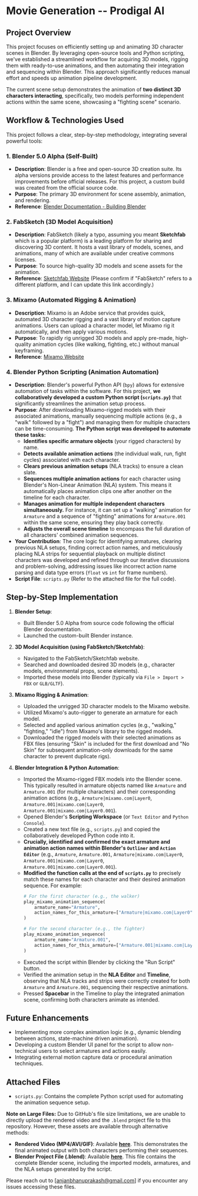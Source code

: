 # Movie Generation -- Prodigal AI

## Project Overview

This project focuses on efficiently setting up and animating 3D character scenes in Blender. By leveraging open-source tools and Python scripting, we've established a streamlined workflow for acquiring 3D models, rigging them with ready-to-use animations, and then automating their integration and sequencing within Blender. This approach significantly reduces manual effort and speeds up animation pipeline development.

The current scene setup demonstrates the animation of **two distinct 3D characters interacting**, specifically, two models performing independent actions within the same scene, showcasing a "fighting scene" scenario.

## Workflow & Technologies Used

This project follows a clear, step-by-step methodology, integrating several powerful tools:

### 1. Blender 5.0 Alpha (Self-Built)

* **Description**: Blender is a free and open-source 3D creation suite. Its alpha versions provide access to the latest features and performance improvements before official releases. For this project, a custom build was created from the official source code.
* **Purpose**: The primary 3D environment for scene assembly, animation, and rendering.
* **Reference**: [Blender Documentation - Building Blender](https://developer.blender.org/docs/)

### 2. FabSketch (3D Model Acquisition)

* **Description**: FabSketch (likely a typo, assuming you meant **Sketchfab** which is a popular platform) is a leading platform for sharing and discovering 3D content. It hosts a vast library of models, scenes, and animations, many of which are available under creative commons licenses.
* **Purpose**: To source high-quality 3D models and scene assets for the animation.
* **Reference**: [Sketchfab Website](https://sketchfab.com/) (Please confirm if "FabSketch" refers to a different platform, and I can update this link accordingly.)

### 3. Mixamo (Automated Rigging & Animation)

* **Description**: Mixamo is an Adobe service that provides quick, automated 3D character rigging and a vast library of motion capture animations. Users can upload a character model, let Mixamo rig it automatically, and then apply various motions.
* **Purpose**: To rapidly rig unrigged 3D models and apply pre-made, high-quality animation cycles (like walking, fighting, etc.) without manual keyframing.
* **Reference**: [Mixamo Website](https://www.mixamo.com/)

### 4. Blender Python Scripting (Animation Automation)

* **Description**: Blender's powerful Python API (`bpy`) allows for extensive automation of tasks within the software. For this project, **we collaboratively developed a custom Python script (`scripts.py`)** that significantly streamlines the animation setup process.
* **Purpose**: After downloading Mixamo-rigged models with their associated animations, manually sequencing multiple actions (e.g., a "walk" followed by a "fight") and managing them for multiple characters can be time-consuming. **The Python script was developed to automate these tasks:**
    * **Identifies specific armature objects** (your rigged characters) by name.
    * **Detects available animation actions** (the individual walk, run, fight cycles) associated with each character.
    * **Clears previous animation setups** (NLA tracks) to ensure a clean slate.
    * **Sequences multiple animation actions** for each character using Blender's Non-Linear Animation (NLA) system. This means it automatically places animation clips one after another on the timeline for each character.
    * **Manages animation for multiple independent characters simultaneously.** For instance, it can set up a "walking" animation for `Armature` and a sequence of "fighting" animations for `Armature.001` within the same scene, ensuring they play back correctly.
    * **Adjusts the overall scene timeline** to encompass the full duration of all characters' combined animation sequences.
* **Your Contribution**: The core logic for identifying armatures, clearing previous NLA setups, finding correct action names, and meticulously placing NLA strips for sequential playback on multiple distinct characters was developed and refined through our iterative discussions and problem-solving, addressing issues like incorrect action name parsing and data type errors (`float` vs `int` for frame numbers).
* **Script File**: `scripts.py` (Refer to the attached file for the full code).

## Step-by-Step Implementation

1.  **Blender Setup**:
    * Built Blender 5.0 Alpha from source code following the official Blender documentation.
    * Launched the custom-built Blender instance.

2.  **3D Model Acquisition (using FabSketch/Sketchfab)**:
    * Navigated to the FabSketch/Sketchfab website.
    * Searched and downloaded desired 3D models (e.g., character models, environmental props, scene elements).
    * Imported these models into Blender (typically via `File > Import > FBX` or `GLB/GLTF`).

3.  **Mixamo Rigging & Animation**:
    * Uploaded the unrigged 3D character models to the Mixamo website.
    * Utilized Mixamo's auto-rigger to generate an armature for each model.
    * Selected and applied various animation cycles (e.g., "walking," "fighting," "idle") from Mixamo's library to the rigged models.
    * Downloaded the rigged models with their selected animations as FBX files (ensuring "Skin" is included for the first download and "No Skin" for subsequent animation-only downloads for the same character to prevent duplicate rigs).

4.  **Blender Integration & Python Automation**:
    * Imported the Mixamo-rigged FBX models into the Blender scene. This typically resulted in armature objects named like `Armature` and `Armature.001` (for multiple characters) and their corresponding animation actions (e.g., `Armature|mixamo.com|Layer0`, `Armature.001|mixamo.com|Layer0`, `Armature.001|mixamo.com|Layer0.001`).
    * Opened Blender's **Scripting Workspace** (or `Text Editor` and `Python Console`).
    * Created a new text file (e.g., `scripts.py`) and copied the collaboratively developed Python code into it.
    * **Crucially, identified and confirmed the exact armature and animation action names within Blender's `Outliner` and `Action Editor`** (e.g., `Armature`, `Armature.001`, `Armature|mixamo.com|Layer0`, `Armature.001|mixamo.com|Layer0`, `Armature.001|mixamo.com|Layer0.001`).
    * **Modified the function calls at the end of `scripts.py`** to precisely match these names for each character and their desired animation sequence. For example:
        ```python
        # For the first character (e.g., the walker)
        play_mixamo_animation_sequence(
            armature_name="Armature",
            action_names_for_this_armature=["Armature|mixamo.com|Layer0"] # Walking action
        )

        # For the second character (e.g., the fighter)
        play_mixamo_animation_sequence(
            armature_name="Armature.001",
            action_names_for_this_armature=["Armature.001|mixamo.com|Layer0", "Armature.001|mixamo.com|Layer0.001"] # Fighting sequence
        )
        ```
    * Executed the script within Blender by clicking the "Run Script" button.
    * Verified the animation setup in the **NLA Editor** and **Timeline**, observing that NLA tracks and strips were correctly created for both `Armature` and `Armature.001`, sequencing their respective animations.
    * Pressed **Spacebar** in the Timeline to play the integrated animation scene, confirming both characters animate as intended.

## Future Enhancements

* Implementing more complex animation logic (e.g., dynamic blending between actions, state-machine driven animation).
* Developing a custom Blender UI panel for the script to allow non-technical users to select armatures and actions easily.
* Integrating external motion capture data or procedural animation techniques.

## Attached Files

* `scripts.py`: Contains the complete Python script used for automating the animation sequence setup.

**Note on Large Files:**
Due to GitHub's file size limitations, we are unable to directly upload the rendered video and the `.blend` project file to this repository. However, these assets are available through alternative methods:

* **Rendered Video (MP4/AVI/GIF)**: Available [**here**](https://drive.google.com/file/d/1V1wWHBj9UMMlk5zTeavl_upnPKiNA0XL/view?usp=sharing). This demonstrates the final animated output with both characters performing their sequences.
* **Blender Project File (.blend)**: Available [**here**](https://drive.google.com/file/d/1SkMO2Ft_d0uEz2sw-aZi2pof2TzAbVvr/view?usp=sharing). This file contains the complete Blender scene, including the imported models, armatures, and the NLA setups generated by the script.

Please reach out to [anjanbhanuprakash@gmail.com] if you encounter any issues accessing these files.
